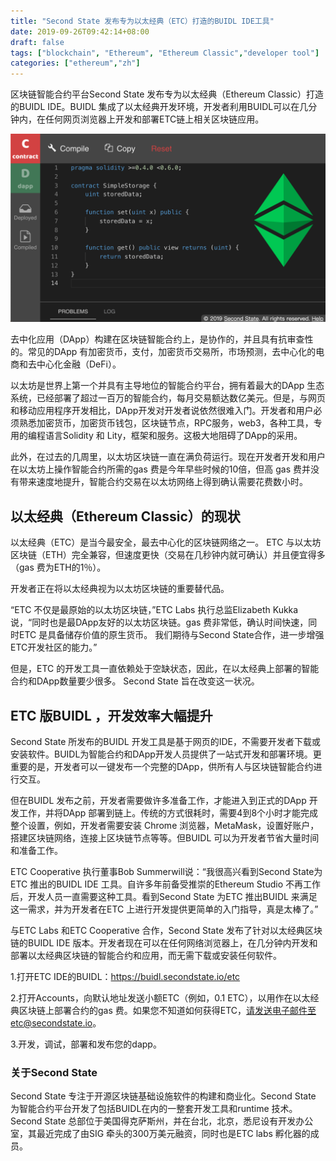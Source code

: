 ```yaml
---
title: "Second State 发布专为以太经典（ETC）打造的BUIDL IDE工具"
date: 2019-09-26T09:42:14+08:00
draft: false
tags: ["blockchain", "Ethereum", "Ethereum Classic","developer tool"]
categories: ["ethereum","zh"]
---
```


区块链智能合约平台Second State 发布专为以太经典（Ethereum Classic）打造的BUIDL IDE。BUIDL 集成了以太经典开发环境，开发者利用BUIDL可以在几分钟内，在任何网页浏览器上开发和部署ETC链上相关区块链应用。

![BUIDL for ETC](/images/20190925-BUIDL-for-ETC-01.png)

去中化应用（DApp）构建在区块链智能合约上，是协作的，并且具有抗审查性的。常见的DApp 有加密货币，支付，加密货币交易所，市场预测，去中心化的电商和去中心化金融（DeFi）。

以太坊是世界上第一个并具有主导地位的智能合约平台，拥有着最大的DApp 生态系统，已经部署了超过一百万的智能合约，每月交易额达数亿美元。但是，与网页和移动应用程序开发相比，DApp开发对开发者说依然很难入门。开发者和用户必须熟悉加密货币，加密货币钱包，区块链节点，RPC服务，web3，各种工具，专用的编程语言Solidity 和 Lity，框架和服务。这极大地阻碍了DApp的采用。

此外，在过去的几周里，以太坊区块链一直在满负荷运行。现在开发者开发和用户在以太坊上操作智能合约所需的gas 费是今年早些时候的10倍，但高 gas 费并没有带来速度地提升，智能合约交易在以太坊网络上得到确认需要花费数小时。

## 以太经典（Ethereum Classic）的现状

以太经典（ETC）是当今最安全，最去中心化的区块链网络之一。 ETC 与以太坊区块链（ETH）完全兼容，但速度更快（交易在几秒钟内就可确认）并且便宜得多（gas 费为ETH的1％）。 

开发者正在将以太经典视为以太坊区块链的重要替代品。

“ETC 不仅是最原始的以太坊区块链，”ETC Labs 执行总监Elizabeth Kukka说，“同时也是最DApp友好的以太坊区块链。gas 费非常低，确认时间快速，同时ETC 是具备储存价值的原生货币。 我们期待与Second State合作，进一步增强ETC开发社区的能力。”

但是，ETC 的开发工具一直依赖处于空缺状态，因此，在以太经典上部署的智能合约和DApp数量要少很多。 Second State 旨在改变这一状况。

## ETC 版BUIDL ，开发效率大幅提升

Second State 所发布的BUIDL 开发工具是基于网页的IDE，不需要开发者下载或安装软件。BUIDL为智能合约和DApp开发人员提供了一站式开发和部署环境。更重要的是，开发者可以一键发布一个完整的DApp，供所有人与区块链智能合约进行交互。

但在BUIDL 发布之前，开发者需要做许多准备工作，才能进入到正式的DApp 开发工作，并将DApp 部署到链上。传统的方式很耗时，需要4到8个小时才能完成整个设置，例如，开发者需要安装 Chrome 浏览器，MetaMask，设置好账户，搭建区块链网络，连接上区块链节点等等。但BUIDL 可以为开发者节省大量时间和准备工作。

ETC Cooperative 执行董事Bob Summerwill说：“我很高兴看到Second State为ETC 推出的BUIDL IDE 工具。自许多年前备受推崇的Ethereum Studio 不再工作后，开发人员一直需要这种工具。看到Second State 为ETC 推出BUIDL 来满足这一需求，并为开发者在ETC 上进行开发提供更简单的入门指导，真是太棒了。”

与ETC Labs 和ETC Cooperative 合作，Second State 发布了针对以太经典区块链的BUIDL IDE 版本。开发者现在可以在任何网络浏览器上，在几分钟内开发和部署以太经典区块链的智能合约和应用，而无需下载或安装任何软件。

1.打开ETC IDE的BUIDL：https://buidl.secondstate.io/etc

2.打开Accounts，向默认地址发送小额ETC（例如，0.1 ETC），以用作在以太经典区块链上部署合约的gas 费。如果您不知道如何获得ETC，请发送电子邮件至etc@secondstate.io。

3.开发，调试，部署和发布您的dapp。

### 关于Second State
Second State 专注于开源区块链基础设施软件的构建和商业化。Second State 为智能合约平台开发了包括BUIDL在内的一整套开发工具和runtime 技术。Second State 总部位于美国得克萨斯州，并在台北，北京，悉尼设有开发办公室，其最近完成了由SIG 牵头的300万美元融资，同时也是ETC labs 孵化器的成员。
